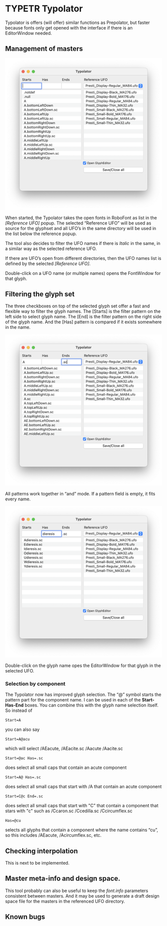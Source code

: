 # TYPETR Typolator

Typolator is offers (will offer) similar functions as Prepolator, but faster because fonts only get opened with the interface if there is an EditorWindow needed.

## Management of masters

![](images/TL01.png)

When started, the Typolator takes the open fonts in RoboFont as list in the *[Reference UFO]* popup. 
The selected “Reference UFO” will be used as source for the glyphset and all UFO’s in the same directory will be  used in the list below the reference popup. 

The tool also decides to filter the UFO names if there is *Italic* in the same, in a similar way as the selected reference UFO.

If there are UFO’s open from different directories, then the UFO names list is defined by the selected *[Reference UFO]*.

Double-click on a UFO name (or multiple names) opens the FontWindow for that glyph.

## Filtering the glyph set

The three checkboxes on top of the selected glyph set offer a fast and flexible way to filter the glyph names. The [Starts] is the filter pattern on the left side to select glyph name. The [End] is the filter pattern on the right side of the glyph name. And the [Has] pattern is compared if it exists somewhere in the name. 

![](images/TL-Afilter.png)

All patterns work together in “and” mode. If a pattern field is empty, it fits every name.
 
![](images/TL-dieresisFilter.png)

Double-click on the glyph name opes the EditorWindow for that glyph in the selected UFO.

### Selection by component

The Typolator now has improved glyph selection. 
The “@” symbol starts the pattern part for the component name. I can be used in each of the **Start-Has-End** boxes. You can combine this with the glyph name selection itself. So instead of 

	Start=A 
	
you can also say

	Start=A@acu 
	
which will select /AEacute, /AEacite.sc /Aacute /Aacite.sc

	Start=@ac Has=.sc 
	
does select all small caps that contain an acute component

	Start=A@ Has=.sc 
	
does select all small caps that start with /A that contain an acute component

	Start=C@c End=.sc 
	
does select all small caps that start with "C" that contain a component that stars with "c" such as /Ccaron.sc /Ccedilla.sc /Ccircumflex.sc

	Has=@cu 
	
selects all glyphs that contain a component where the name contains “cu”, so this includes /AEacute, /Acircumflex.sc, etc.

## Checking interpolation

This is next to be implemented.

## Master meta-info and design space.

This tool probably can also be useful to keep the *font.info* parameters consistent between masters. And it may be used to generate a draft design space file for the masters in the referenced UFO directory.

## Known bugs